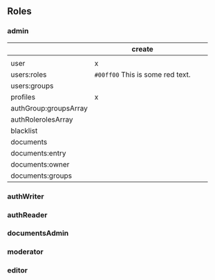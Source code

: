 ## Roles

### admin
|                       | create                                                |   |   |
|-----------------------|-------------------------------------------------------|---|---|
|                       |                                                       |   |   |
| user                  | x                                                     |   |   |
| users:roles           | `#00ff00` This is some red text. |   |   |
| users:groups          |                                                       |   |   |
| profiles              | x                                                     |   |   |
| authGroup:groupsArray |                                                       |   |   |
| authRolerolesArray    |                                                       |   |   |
| blacklist             |                                                       |   |   |
| documents             |                                                       |   |   |
| documents:entry       |                                                       |   |   |
| documents:owner       |                                                       |   |   |
| documents:groups      |                                                       |   |   |


### authWriter


### authReader


### documentsAdmin


### moderator


### editor